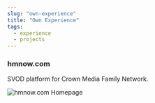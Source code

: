 ```yaml
---
slug: "own-experience"
title: "Own Experience"
tags:
  - experience
  - projects
---
```


### hmnow.com

SVOD platform for Crown Media Family Network.

![hmnow.com Homepage](/images/hmnow_homepage.png)
